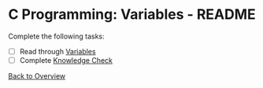 # C Programming: Variables - README
Complete the following tasks:
- [ ] Read through [Variables](variables.md)
- [ ] Complete [Knowledge Check](knowledge_check.md)

[Back to Overview](../README.md)